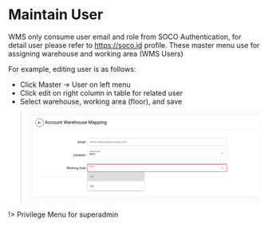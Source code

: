 # Maintain User

WMS only consume user email and role from SOCO Authentication, for detail user please refer to https://soco.id profile.
These master menu use for assigning warehouse and working area (WMS Users)

For example, editing user is as follows:
* Click Master -> User on left menu
* Click edit on right column in table for related user
* Select warehouse, working area (floor), and save
> ![cap](_media/cap6.png)

!> Privilege Menu for superadmin
